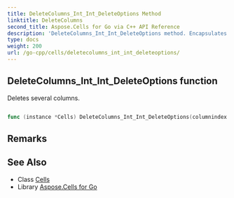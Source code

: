 ```yaml
---
title: DeleteColumns_Int_Int_DeleteOptions Method 
linktitle: DeleteColumns
second_title: Aspose.Cells for Go via C++ API Reference
description: 'DeleteColumns_Int_Int_DeleteOptions method. Encapsulates the function that represents deletecolumns in Go.'
type: docs
weight: 200
url: /go-cpp/cells/deletecolumns_int_int_deleteoptions/
---
```


## DeleteColumns_Int_Int_DeleteOptions function

Deletes several columns.

```go

func (instance *Cells) DeleteColumns_Int_Int_DeleteOptions(columnindex int32, totalcolumns int32, options *DeleteOptions)  error

```

## Remarks


## See Also

* Class [Cells](../)
* Library [Aspose.Cells for Go](../../)
